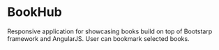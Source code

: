 # BookHub
Responsive application for showcasing books build on top of Bootstarp framework and AngularJS. User can bookmark selected books.

